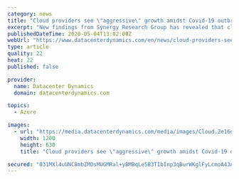 ```yaml
---
category: news
title: "Cloud providers see \"aggressive\" growth amidst Covid-19 outbreak"
excerpt: "New findings from Synergy Research Group has revealed that cloud spending is up and has not been hampered by the ongoing Covid-19 outbreak. Q1 spend on cloud infrastructure services reached $29bn, up 37 percent over the same time last year."
publishedDateTime: 2020-05-04T13:02:00Z
webUrl: "https://www.datacenterdynamics.com/en/news/cloud-providers-see-aggressive-growth-amidst-covid-19-outbreak/"
type: article
quality: 22
heat: 22
published: false

provider:
  name: Datacenter Dynamics
  domain: datacenterdynamics.com

topics:
  - Azure

images:
  - url: "https://media.datacenterdynamics.com/media/images/Cloud.2e16d0ba.fill-1200x630_c0sdUHU.jpg"
    width: 1200
    height: 630
    title: "Cloud providers see \"aggressive\" growth amidst Covid-19 outbreak"

secured: "031MXl4uUNC8mbZMOsMUGMRal+yBMBqLe5B3TIbInp3qBurWKglFyLcmoA43Ag9Ro0chZHguW51Dyhd6IKE1P5T8XoJDa0MKwWhnEWKxVUuKbOSh8ETpZg0EATP4t8grrINV/UUkDvVZC82tZwygkykmK/pQGCUefkoYrKC3KMHTpcbpA1MoOdSHaTHMYFmCRMlb3F/wcJpsRuMXhfTrESocBLpoVBr6uRspJSQT7X5gtla1vtz/m9Isqj1xY46+w2hf+8C4USv4PV73JvbjHB1L0v0uOM8ejfvxZZig0IfdfCMsN4gf2iqSDuxT+kISgedkd8rWiL5vf+aGSUO4AMhmToCtVl6Uw36xrwl4IbDkboJreGVd3MBRlIeRWZo2pJbL2U5exDDA9cCAOeLxvRNYmPT+Hyk744x2UlLAQtlKPklZQGfefJ9oG/HvtkLylBf4qLovLSlhqSerDeq80DEAObJt6RhAlTNY18e3Rc0=;ZG43XCwhuwJlrZq2hBqCFA=="
---
```


